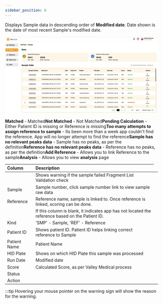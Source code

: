 ```yaml
---
sidebar_position: 6
---
```


Displays Sample data in descending order of **Modified date**. Date shown is the date of most recent Sample's modified date.  

![samples](../../static/img/samples.jpg)



|Column | Description |
|:----- |:------------------------------------------------------------------------------|
|   | Shows warning if the sample failed Fragment List Validation check |
| Sample | Sample number, click sample number link to view sample raw data |
| Reference | Reference name, sample is linked to. Once reference is linked, scoring can be done. | 
|     | If this column is blank, it indicates app has not located the reference based on the Patient ID.  |
|Kind | 'SMP' - Sample, 'REF' - Reference   
|Patient ID | Shows patient ID. Patient ID helps linking correct reference to Sample |
|Patient Name | Patient Name  |
|HID Plate | Shows on which HID Plate this sample was processed |
| Run Date | Modified date|
|Score | Calculated Score, as per Valley Medical process |
|Status |<td><tr>**Matched** -  Matched</tr><tr>**Not Matched** - Not Matched</tr><tr>**Pending Calculation** - Either Patient ID is missing or Reference is missing</tr><tr>**Too many attempts to assign reference to sample** - Its been more than a week app couldn't find the reference. App will no longer attempt to find the reference</tr><tr>**Sample has no relevant peaks data** - Sample has no peaks, as per the definition</tr><tr>**Reference has no relevant peaks data** - Reference has no peaks, as per the definition</tr></td>|
|Action |<td><tr>**Add Reference** - Allows you to link Reference to the sample</tr><tr>**Analysis** - Allows you to view **analysis** page</tr></td>

:::tip
Hovering your mouse pointer on the warning sign will show the reason for the warning.